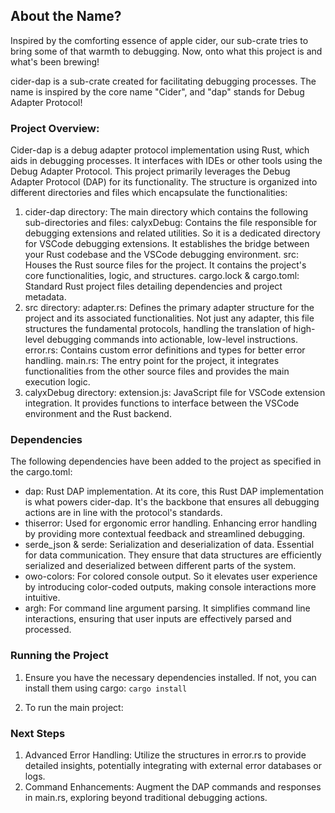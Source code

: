 ## About the Name?
Inspired by the comforting essence of apple cider, our sub-crate tries to bring some of that warmth to debugging. Now, onto what this project is and what's been brewing!

cider-dap is a sub-crate created for facilitating debugging processes. The name is inspired by the core name "Cider", and "dap" stands for Debug Adapter Protocol!
### Project Overview:
Cider-dap is a debug adapter protocol implementation using Rust, which aids in debugging processes. It interfaces with IDEs or other tools using the Debug Adapter Protocol.
This project primarily leverages the Debug Adapter Protocol (DAP) for its functionality. The structure is organized into different directories and files which encapsulate the functionalities:
1. cider-dap directory: The main directory which contains the following sub-directories and files:
     calyxDebug: Contains the file responsible for debugging extensions and related utilities. So it is a dedicated directory for VSCode debugging extensions. It establishes the bridge between your Rust codebase and the VSCode debugging environment.
     src: Houses the Rust source files for the project. It contains the project's core functionalities, logic, and structures.
     cargo.lock & cargo.toml: Standard Rust project files detailing dependencies and project metadata.
2. src directory:
     adapter.rs: Defines the primary adapter structure for the project and its associated functionalities. Not just any adapter, this file structures the fundamental protocols, handling the translation of high-level debugging commands into actionable, low-level instructions.
     error.rs: Contains custom error definitions and types for better error handling.
     main.rs: The entry point for the project, it integrates functionalities from the other source files and provides the main execution logic.
3. calyxDebug directory:
     extension.js: JavaScript file for VSCode extension integration. It provides functions to interface between the VSCode environment and the Rust backend.

### Dependencies
The following dependencies have been added to the project as specified in the cargo.toml:

- dap: Rust DAP implementation.  At its core, this Rust DAP implementation is what powers cider-dap. It's the backbone that ensures all debugging actions are in line with the protocol's standards.
- thiserror: Used for ergonomic error handling. Enhancing error handling by providing more contextual feedback and streamlined debugging.
- serde_json & serde: Serialization and deserialization of data. Essential for data communication. They ensure that data structures are efficiently serialized and deserialized between different parts of the system.
- owo-colors: For colored console output. So it elevates user experience by introducing color-coded outputs, making console interactions more intuitive.
- argh: For command line argument parsing. It simplifies command line interactions, ensuring that user inputs are effectively parsed and processed.

### Running the Project
1. Ensure you have the necessary dependencies installed. If not, you can install them using cargo:
 ```cargo install ```

3. To run the main project:

### Next Steps

1. Advanced Error Handling: Utilize the structures in error.rs to provide detailed insights, potentially integrating with external error databases or logs.
2. Command Enhancements: Augment the DAP commands and responses in main.rs, exploring beyond traditional debugging actions.


